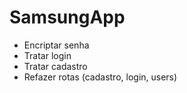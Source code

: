 # SamsungApp

* Encriptar senha 
* Tratar login 
* Tratar cadastro
* Refazer rotas (cadastro, login, users)
